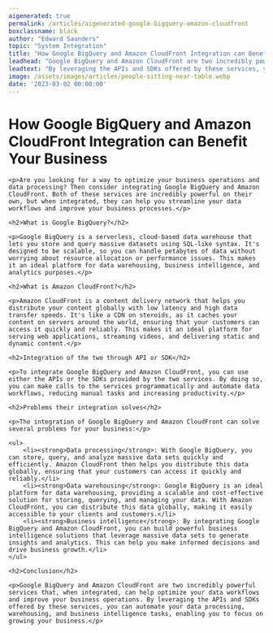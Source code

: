 ```yaml
---
aigenerated: true
permalink: /articles/aigenerated-google-bigquery-amazon-cloudfront
boxclassname: black
author: "Edward Saunders"
topic: "System Integration"
title: "How Google BigQuery and Amazon CloudFront Integration can Benefit Your Business"
leadhead: "Google BigQuery and Amazon CloudFront are two incredibly powerful services that, when integrated, can help optimize your data workflows and improve your business operations"
leadtext: "By leveraging the APIs and SDKs offered by these services, you can automate your data processing, warehousing, and business intelligence tasks, enabling you to focus on growing your business."
image: /assets/images/articles/people-sitting-near-table.webp
date: '2023-03-02 00:00:00'
---
```

<div class="arttext">
	<h1>How Google BigQuery and Amazon CloudFront Integration can Benefit Your Business</h1>

	<p>Are you looking for a way to optimize your business operations and data processing? Then consider integrating Google BigQuery and Amazon CloudFront. Both of these services are incredibly powerful on their own, but when integrated, they can help you streamline your data workflows and improve your business processes.</p>

	<h2>What is Google BigQuery?</h2>

	<p>Google BigQuery is a serverless, cloud-based data warehouse that lets you store and query massive datasets using SQL-like syntax. It's designed to be scalable, so you can handle petabytes of data without worrying about resource allocation or performance issues. This makes it an ideal platform for data warehousing, business intelligence, and analytics purposes.</p>

	<h2>What is Amazon CloudFront?</h2>

	<p>Amazon CloudFront is a content delivery network that helps you distribute your content globally with low latency and high data transfer speeds. It's like a CDN on steroids, as it caches your content on servers around the world, ensuring that your customers can access it quickly and reliably. This makes it an ideal platform for serving web applications, streaming videos, and delivering static and dynamic content.</p>

	<h2>Integration of the two through API or SDK</h2>

	<p>To integrate Google BigQuery and Amazon CloudFront, you can use either the APIs or the SDKs provided by the two services. By doing so, you can make calls to the services programmatically and automate data workflows, reducing manual tasks and increasing productivity.</p>

	<h2>Problems their integration solves</h2>

	<p>The integration of Google BigQuery and Amazon CloudFront can solve several problems for your business:</p>

	<ul>
		<li><strong>Data processing</strong>: With Google BigQuery, you can store, query, and analyze massive data sets quickly and efficiently. Amazon CloudFront then helps you distribute this data globally, ensuring that your customers can access it quickly and reliably.</li>
		<li><strong>Data warehousing</strong>: Google BigQuery is an ideal platform for data warehousing, providing a scalable and cost-effective solution for storing, querying, and managing your data. With Amazon CloudFront, you can distribute this data globally, making it easily accessible to your clients and customers.</li>
		<li><strong>Business intelligence</strong>: By integrating Google BigQuery and Amazon CloudFront, you can build powerful business intelligence solutions that leverage massive data sets to generate insights and analytics. This can help you make informed decisions and drive business growth.</li>
	</ul>

	<h2>Conclusion</h2>

	<p>Google BigQuery and Amazon CloudFront are two incredibly powerful services that, when integrated, can help optimize your data workflows and improve your business operations. By leveraging the APIs and SDKs offered by these services, you can automate your data processing, warehousing, and business intelligence tasks, enabling you to focus on growing your business.</p>

</div>